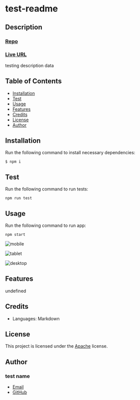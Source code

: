 
# test-readme

## Description
### [Repo](https://github.com/user/test-readme)
### [Live URL](http://test.com)
    
testing description data

## Table of Contents
- [Installation](#installation)
- [Test](#test)
- [Usage](#usage)
- [Features](#features)
- [Credits](#credits)
- [License](#license)
- [Author](#author)

## Installation
Run the following command to install necessary dependencies:
```
$ npm i
```

## Test
Run the following command to run tests:
```
npm run test
```

## Usage
Run the following command to run app:
```
npm start
```

![mobile](./assets/images/small/test-readme.jpg)

![tablet](./assets/images/medium/test-readme.jpg)

![desktop](./assets/images/large/test-readme.jpg)

## Features
undefined

## Credits
- Languages: Markdown




## License
This project is licensed under the [Apache](https://img.shields.io/badge/license-Apache-blue.svg) license.

## Author
### test name
- [Email](mailto:user@test.com)
- [GitHub](https://github.com/user)
